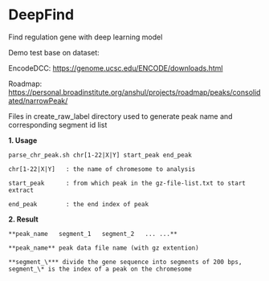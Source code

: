 # DeepFind

Find regulation gene with deep learning model

Demo test base on dataset:
  
  EncodeDCC:  https://genome.ucsc.edu/ENCODE/downloads.html
  
  Roadmap:    https://personal.broadinstitute.org/anshul/projects/roadmap/peaks/consolidated/narrowPeak/


Files in create_raw_label directory used to generate peak name and corresponding segment id list

  **1. Usage**
   
  ```bashscript
  parse_chr_peak.sh chr[1-22|X|Y] start_peak end_peak
  ```
  
    chr[1-22|X|Y]   : the name of chromesome to analysis
    
    start_peak      : from which peak in the gz-file-list.txt to start extract
    
    end_peak        : the end index of peak
  
  **2. Result**
    
    **peak_name   segment_1   segment_2   ... ...**
    
    **peak_name** peak data file name (with gz extention)
    
    **segment_\*** divide the gene sequence into segments of 200 bps, segment_\* is the index of a peak on the chromesome
